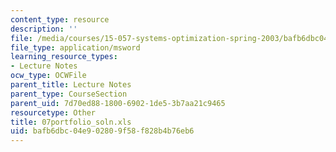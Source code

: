 ```yaml
---
content_type: resource
description: ''
file: /media/courses/15-057-systems-optimization-spring-2003/bafb6dbc04e902809f58f828b4b76eb6_07portfolio_soln.xls
file_type: application/msword
learning_resource_types:
- Lecture Notes
ocw_type: OCWFile
parent_title: Lecture Notes
parent_type: CourseSection
parent_uid: 7d70ed88-1800-6902-1de5-3b7aa21c9465
resourcetype: Other
title: 07portfolio_soln.xls
uid: bafb6dbc-04e9-0280-9f58-f828b4b76eb6
---
```


